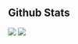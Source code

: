 ## Github Stats

![](https://github-readme-stats-five-swart-14.vercel.app/api?username=yujrchyang&hide_rank=true&hide_title=true&hide=stars)
![](https://github-readme-stats-five-swart-14.vercel.app/api/top-langs/?username=yujrchyang&hide_title=true&hide=JavaScript,CSS,CMake,Makefile&exclude_repo=github-readme-stats,obsidian-config,omninote&layout=compact&langs_count=8)

